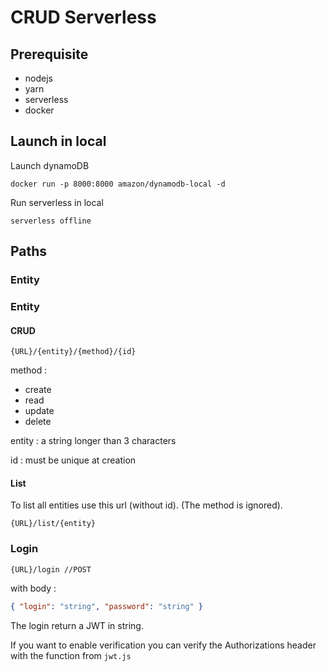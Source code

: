 # CRUD Serverless

## Prerequisite

- nodejs
- yarn
- serverless
- docker

## Launch in local

Launch dynamoDB

```
docker run -p 8000:8000 amazon/dynamodb-local -d
```

Run serverless in local

```
serverless offline
```

## Paths

### Entity

### Entity

#### CRUD

```
{URL}/{entity}/{method}/{id}
```

method :

- create
- read
- update
- delete

entity : a string longer than 3 characters

id : must be unique at creation

#### List

To list all entities use this url (without id).
(The method is ignored).

```
{URL}/list/{entity}
```

### Login

```
{URL}/login //POST
```

with body :

```json
{ "login": "string", "password": "string" }
```

The login return a JWT in string.

If you want to enable verification you can verify the Authorizations header with the function from `jwt.js`
